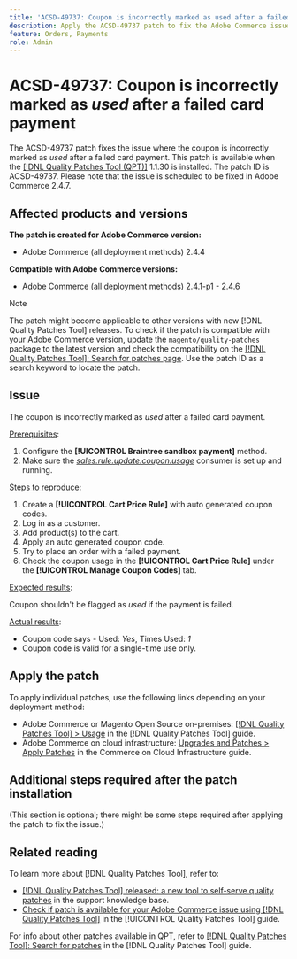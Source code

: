 ```yaml
---
title: 'ACSD-49737: Coupon is incorrectly marked as used after a failed card payment'
description: Apply the ACSD-49737 patch to fix the Adobe Commerce issue where the coupon is incorrectly marked as used after a failed card payment.
feature: Orders, Payments
role: Admin
---
```

# ACSD-49737: Coupon is incorrectly marked as *used* after a failed card payment

The ACSD-49737 patch fixes the issue where the coupon is incorrectly marked as *used* after a failed card payment. This patch is available when the [[!DNL Quality Patches Tool (QPT)]](https://experienceleague.adobe.com/en/docs/commerce-knowledge-base/kb/announcements/commerce-announcements/magento-quality-patches-released-new-tool-to-self-serve-quality-patches) 1.1.30 is installed. The patch ID is ACSD-49737. Please note that the issue is scheduled to be fixed in Adobe Commerce 2.4.7.

## Affected products and versions

**The patch is created for Adobe Commerce version:**

* Adobe Commerce (all deployment methods) 2.4.4

**Compatible with Adobe Commerce versions:**

* Adobe Commerce (all deployment methods) 2.4.1-p1 - 2.4.6

>[!NOTE]
>
>The patch might become applicable to other versions with new [!DNL Quality Patches Tool] releases. To check if the patch is compatible with your Adobe Commerce version, update the `magento/quality-patches` package to the latest version and check the compatibility on the [[!DNL Quality Patches Tool]: Search for patches page](https://experienceleague.adobe.com/tools/commerce-quality-patches/index.html). Use the patch ID as a search keyword to locate the patch.

## Issue

The coupon is incorrectly marked as *used* after a failed card payment.

<u>Prerequisites</u>:

1. Configure the **[!UICONTROL Braintree sandbox payment]** method.
1. Make sure the [*sales.rule.update.coupon.usage*](https://experienceleague.adobe.com/docs/commerce-operations/configuration-guide/message-queues/consumers.html?lang=en) consumer is set up and running.

<u>Steps to reproduce</u>:

1. Create a **[!UICONTROL Cart Price Rule]** with auto generated coupon codes. 
1. Log in as a customer.
1. Add product(s) to the cart.
1. Apply an auto generated coupon code.
1. Try to place an order with a failed payment.
1. Check the coupon usage in the **[!UICONTROL Cart Price Rule]** under the **[!UICONTROL Manage Coupon Codes]** tab.

<u>Expected results</u>:

Coupon shouldn't be flagged as *used* if the payment is failed.

<u>Actual results</u>:

* Coupon code says - Used: *Yes*, Times Used: *1*
* Coupon code is valid for a single-time use only.

## Apply the patch

To apply individual patches, use the following links depending on your deployment method:

* Adobe Commerce or Magento Open Source on-premises: [[!DNL Quality Patches Tool] > Usage](/help/tools/quality-patches-tool/usage.md) in the [!DNL Quality Patches Tool] guide.
* Adobe Commerce on cloud infrastructure: [Upgrades and Patches > Apply Patches](https://experienceleague.adobe.com/docs/commerce-cloud-service/user-guide/develop/upgrade/apply-patches.html) in the Commerce on Cloud Infrastructure guide.

## Additional steps required after the patch installation

(This section is optional; there might be some steps required after applying the patch to fix the issue.) 

## Related reading

To learn more about [!DNL Quality Patches Tool], refer to:

* [[!DNL Quality Patches Tool] released: a new tool to self-serve quality patches](https://experienceleague.adobe.com/en/docs/commerce-knowledge-base/kb/announcements/commerce-announcements/magento-quality-patches-released-new-tool-to-self-serve-quality-patches) in the support knowledge base.
* [Check if patch is available for your Adobe Commerce issue using [!DNL Quality Patches Tool]](/help/tools/quality-patches-tool/patches-available-in-qpt/check-patch-for-magento-issue-with-magento-quality-patches.md) in the [!UICONTROL Quality Patches Tool] guide.


For info about other patches available in QPT, refer to [[!DNL Quality Patches Tool]: Search for patches](https://experienceleague.adobe.com/tools/commerce-quality-patches/index.html) in the [!DNL Quality Patches Tool] guide.
